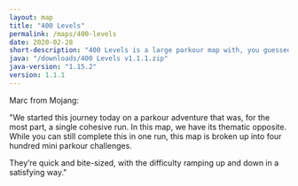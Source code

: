 ```yaml
---
layout: map
title: "400 Levels"
permalink: /maps/400-levels
date: 2020-02-28
short-description: "400 Levels is a large parkour map with, you guessed it, 400 small levels of parkour which all together should take you about 1 hour to complete."
java: "/downloads/400 Levels v1.1.1.zip"
java-version: "1.15.2"
version: 1.1.1
---
```


Marc from Mojang:

"We started this journey today on a parkour adventure that was, for the most part, a single cohesive run. 
In this map, we have its thematic opposite. While you can still complete this in one run, this map is broken up into four hundred mini parkour challenges. 

They’re quick and bite-sized, with the difficulty ramping up and down in a satisfying way."
